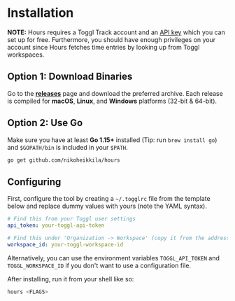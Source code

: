 # Installation

**NOTE:** Hours requires a Toggl Track account and an [API key][api] which you can set up for free. Furthermore, you should have enough privileges on your account since Hours fetches time entries by looking up from Toggl workspaces.

## Option 1: Download Binaries

Go to the [**releases**][releases] page and download the preferred archive. Each release is compiled for **macOS**, **Linux**, and **Windows** platforms (32-bit & 64-bit).

## Option 2: Use Go

Make sure you have at least **Go 1.15+** installed (Tip: run `brew install go`) and `$GOPATH/bin` is included in your `$PATH`.

```sh
go get github.com/nikoheikkila/hours
```

## Configuring

First, configure the tool by creating a `~/.togglrc` file from the template below and replace dummy values with yours (note the YAML syntax).

```yml
# Find this from your Toggl user settings
api_token: your-toggl-api-token

# Find this under 'Organization -> Workspace' (copy it from the address bar)
workspace_id: your-toggl-workspace-id
```

Alternatively, you can use the environment variables `TOGGL_API_TOKEN` and `TOGGL_WORKSPACE_ID` if you don't want to use a configuration file.

After installing, run it from your shell like so:

```sh
hours <FLAGS>
```

[api]: https://track.toggl.com/profile
[releases]: https://github.com/nikoheikkila/hours/releases/latest
